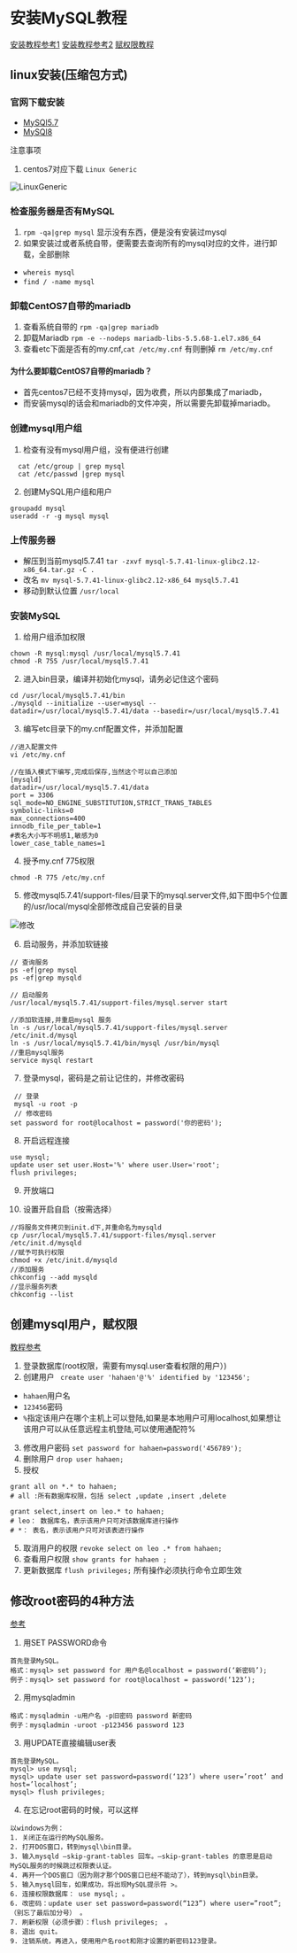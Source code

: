 # 安装MySQL教程


[安装教程参考1](https://blog.csdn.net/weixin_47617417/article/details/126009268)
[安装教程参考2](https://cloud.tencent.com/developer/article/1451186)
[赋权限教程](https://www.jianshu.com/p/6cc7c1887ad2)

## linux安装(压缩包方式)

### 官网下载安装

* [MySQl5.7](https://dev.mysql.com/downloads/mysql/5.7.html)
* [MySQl8](https://dev.mysql.com/downloads/mysql/)

注意事项
1. centos7对应下载 `Linux Generic`

![LinuxGeneric](/img/安装MySQL教程/1.png)

### 检查服务器是否有MySQL

1. `rpm -qa|grep mysql` 显示没有东西，便是没有安装过mysql
2. 如果安装过或者系统自带，便需要去查询所有的mysql对应的文件，进行卸载，全部删除
*  `whereis mysql`
*  `find / -name mysql`

### 卸载CentOS7自带的mariadb

1. 查看系统自带的 `rpm -qa|grep mariadb`
2. 卸载Mariadb `rpm -e --nodeps mariadb-libs-5.5.68-1.el7.x86_64`
3. 查看etc下面是否有的my.cnf,`cat /etc/my.cnf`  有则删掉 `rm /etc/my.cnf`

#### 为什么要卸载CentOS7自带的mariadb？

* 首先centos7已经不支持mysql，因为收费，所以内部集成了mariadb，
* 而安装mysql的话会和mariadb的文件冲突，所以需要先卸载掉mariadb。

### 创建mysql用户组

1. 检查有没有mysql用户组，没有便进行创建
```shell
  cat /etc/group | grep mysql
  cat /etc/passwd |grep mysql
```
2. 创建MySQL用户组和用户
```shell
groupadd mysql
useradd -r -g mysql mysql
```

### 上传服务器

* 解压到当前mysql5.7.41 `tar -zxvf mysql-5.7.41-linux-glibc2.12-x86_64.tar.gz -C .`
* 改名 `mv mysql-5.7.41-linux-glibc2.12-x86_64 mysql5.7.41`
* 移动到默认位置 `/usr/local`

### 安装MySQL

1. 给用户组添加权限 
```shell
chown -R mysql:mysql /usr/local/mysql5.7.41
chmod -R 755 /usr/local/mysql5.7.41
```

2. 进入bin目录，编译并初始化mysql，请务必记住这个密码
```shell
cd /usr/local/mysql5.7.41/bin
./mysqld --initialize --user=mysql --datadir=/usr/local/mysql5.7.41/data --basedir=/usr/local/mysql5.7.41
```

3. 编写etc目录下的my.cnf配置文件，并添加配置
```shell
//进入配置文件
vi /etc/my.cnf
```
```shell
//在插入模式下编写,完成后保存,当然这个可以自己添加
[mysqld]
datadir=/usr/local/mysql5.7.41/data
port = 3306
sql_mode=NO_ENGINE_SUBSTITUTION,STRICT_TRANS_TABLES
symbolic-links=0
max_connections=400
innodb_file_per_table=1
#表名大小写不明感1,敏感为0
lower_case_table_names=1
```

4. 授予my.cnf 775权限
```shell
chmod -R 775 /etc/my.cnf
```

5. 修改mysql5.7.41/support-files/目录下的mysql.server文件,如下图中5个位置的/usr/local/mysql全部修改成自己安装的目录

![修改](/img/安装MySQL教程/2.png)

6. 启动服务，并添加软链接
```shell
// 查询服务
ps -ef|grep mysql
ps -ef|grep mysqld

// 启动服务
/usr/local/mysql5.7.41/support-files/mysql.server start

//添加软连接,并重启mysql 服务
ln -s /usr/local/mysql5.7.41/support-files/mysql.server /etc/init.d/mysql
ln -s /usr/local/mysql5.7.41/bin/mysql /usr/bin/mysql
//重启mysql服务
service mysql restart
```

7. 登录mysql，密码是之前让记住的，并修改密码
```shell
 // 登录
 mysql -u root -p
 // 修改密码
set password for root@localhost = password('你的密码');
```

8. 开启远程连接
```shell
use mysql;
update user set user.Host='%' where user.User='root';
flush privileges;
```

9. 开放端口

10. 设置开启自启（按需选择）
```shell
//将服务文件拷贝到init.d下,并重命名为mysqld
cp /usr/local/mysql5.7.41/support-files/mysql.server /etc/init.d/mysqld
//赋予可执行权限
chmod +x /etc/init.d/mysqld
//添加服务
chkconfig --add mysqld
//显示服务列表
chkconfig --list
```

## 创建mysql用户，赋权限

[教程参考](https://www.jianshu.com/p/6cc7c1887ad2)

1. 登录数据库(root权限，需要有mysql.user查看权限的用户）)
2. 创建用户 ` create user 'hahaen'@'%' identified by '123456';`
* `hahaen`用户名
* `123456`密码
* `%`指定该用户在哪个主机上可以登陆,如果是本地用户可用localhost,如果想让该用户可以从任意远程主机登陆,可以使用通配符%

3. 修改用户密码 `set password for hahaen=password('456789');`
4. 删除用户 `drop user hahaen;`
5. 授权
```mysql
grant all on *.* to hahaen;
# all :所有数据库权限，包括 select ,update ,insert ,delete 

grant select,insert on leo.* to hahaen;
# leo： 数据库名，表示该用户只可对该数据库进行操作
# *： 表名，表示该用户只可对该表进行操作
```
5. 取消用户的权限 `revoke select on leo .* from hahaen;`
6. 查看用户权限 `show grants for hahaen ;`
7. 更新数据库 `flush privileges;` 所有操作必须执行命令立即生效


## 修改root密码的4种方法

[参考](https://blog.csdn.net/qq_33285112/article/details/78982766)

1. 用SET PASSWORD命令 
```text
首先登录MySQL。 
格式：mysql> set password for 用户名@localhost = password(‘新密码’); 
例子：mysql> set password for root@localhost = password(‘123’);
```
2. 用mysqladmin 
```text
格式：mysqladmin -u用户名 -p旧密码 password 新密码 
例子：mysqladmin -uroot -p123456 password 123
```
3. 用UPDATE直接编辑user表 
```text
首先登录MySQL。 
mysql> use mysql; 
mysql> update user set password=password(‘123’) where user=’root’ and host=’localhost’; 
mysql> flush privileges;
```
4. 在忘记root密码的时候，可以这样 
```text
以windows为例： 
1. 关闭正在运行的MySQL服务。 
2. 打开DOS窗口，转到mysql\bin目录。 
3. 输入mysqld –skip-grant-tables 回车。–skip-grant-tables 的意思是启动MySQL服务的时候跳过权限表认证。 
4. 再开一个DOS窗口（因为刚才那个DOS窗口已经不能动了），转到mysql\bin目录。 
5. 输入mysql回车，如果成功，将出现MySQL提示符 >。 
6. 连接权限数据库： use mysql; 。 
6. 改密码：update user set password=password(“123”) where user=”root”;（别忘了最后加分号） 。 
7. 刷新权限（必须步骤）：flush privileges;　。 
8. 退出 quit。 
9. 注销系统，再进入，使用用户名root和刚才设置的新密码123登录。
```

